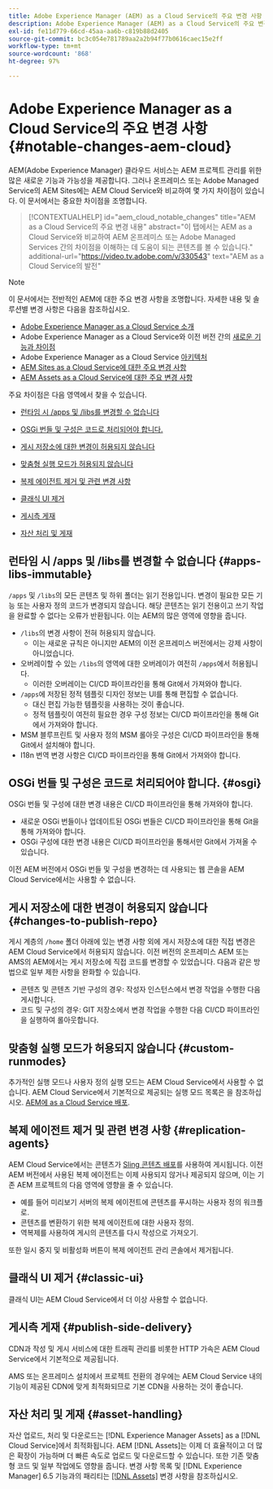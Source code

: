 ```yaml
---
title: Adobe Experience Manager (AEM) as a Cloud Service의 주요 변경 사항
description: Adobe Experience Manager (AEM) as a Cloud Service의 주요 변경 사항.
exl-id: fe11d779-66cd-45aa-aa6b-c819b88d2405
source-git-commit: bc3c054e781789aa2a2b94f77b0616caec15e2ff
workflow-type: tm+mt
source-wordcount: '868'
ht-degree: 97%

---
```


# Adobe Experience Manager as a Cloud Service의 주요 변경 사항 {#notable-changes-aem-cloud}

AEM(Adobe Experience Manager) 클라우드 서비스는 AEM 프로젝트 관리를 위한 많은 새로운 기능과 가능성을 제공합니다. 그러나 온프레미스 또는 Adobe Managed Service의 AEM Sites에는 AEM Cloud Service와 비교하여 몇 가지 차이점이 있습니다. 이 문서에서는 중요한 차이점을 조명합니다.

>[!CONTEXTUALHELP]
>id="aem_cloud_notable_changes"
>title="AEM as a Cloud Service의 주요 변경 내용"
>abstract="이 탭에서는 AEM as a Cloud Service와 비교하여 AEM 온프레미스 또는 Adobe Managed Services 간의 차이점을 이해하는 데 도움이 되는 콘텐츠를 볼 수 있습니다."
>additional-url="https://video.tv.adobe.com/v/330543" text="AEM as a Cloud Service의 발전"


>[!NOTE]
>이 문서에서는 전반적인 AEM에 대한 주요 변경 사항을 조명합니다. 자세한 내용 및 솔루션별 변경 사항은 다음을 참조하십시오.
>
>* [Adobe Experience Manager as a Cloud Service 소개](/help/overview/introduction.md)
>* Adobe Experience Manager as a Cloud Service와 이전 버전 간의 [새로운 기능과 차이점](/help/overview/what-is-new-and-different.md)
>* Adobe Experience Manager as a Cloud Service [아키텍처](/help/overview/architecture.md)
>* [AEM Sites as a Cloud Service에 대한 주요 변경 사항](/help/sites-cloud/sites-cloud-changes.md)
>* [AEM Assets as a Cloud Service에 대한 주요 변경 사항](/help/assets/assets-cloud-changes.md)

주요 차이점은 다음 영역에서 찾을 수 있습니다.

* [런타임 시 /apps 및 /libs를 변경할 수 없습니다](#apps-libs-immutable)

* [OSGi 번들 및 구성은 코드로 처리되어야 합니다.](#osgi)

* [게시 저장소에 대한 변경이 허용되지 않습니다](#changes-to-publish-repo)

* [맞춤형 실행 모드가 허용되지 않습니다](#custom-runmodes)

* [복제 에이전트 제거 및 관련 변경 사항](#replication-agents)

* [클래식 UI 제거](#classic-ui)

* [게시측 게재](#publish-side-delivery)

* [자산 처리 및 게재](#asset-handling)

## 런타임 시 /apps 및 /libs를 변경할 수 없습니다 {#apps-libs-immutable}

`/apps` 및 `/libs`의 모든 콘텐츠 및 하위 폴더는 읽기 전용입니다. 변경이 필요한 모든 기능 또는 사용자 정의 코드가 변경되지 않습니다. 해당 콘텐츠는 읽기 전용이고 쓰기 작업을 완료할 수 없다는 오류가 반환됩니다. 이는 AEM의 많은 영역에 영향을 줍니다.

* `/libs`의 변경 사항이 전혀 허용되지 않습니다.
   * 이는 새로운 규칙은 아니지만 AEM의 이전 온프레미스 버전에서는 강제 사항이 아니었습니다.
* 오버레이할 수 있는 `/libs`의 영역에 대한 오버레이가 여전히 `/apps`에서 허용됩니다.
   * 이러한 오버레이는 CI/CD 파이프라인을 통해 Git에서 가져와야 합니다.
* `/apps`에 저장된 정적 템플릿 디자인 정보는 UI를 통해 편집할 수 없습니다.
   * 대신 편집 가능한 템플릿을 사용하는 것이 좋습니다.
   * 정적 템플릿이 여전히 필요한 경우 구성 정보는 CI/CD 파이프라인을 통해 Git에서 가져와야 합니다.
* MSM 블루프린트 및 사용자 정의 MSM 롤아웃 구성은 CI/CD 파이프라인을 통해 Git에서 설치해야 합니다.
* I18n 번역 변경 사항은 CI/CD 파이프라인을 통해 Git에서 가져와야 합니다.

## OSGi 번들 및 구성은 코드로 처리되어야 합니다. {#osgi}

OSGi 번들 및 구성에 대한 변경 내용은 CI/CD 파이프라인을 통해 가져와야 합니다.

* 새로운 OSGi 번들이나 업데이트된 OSGi 번들은 CI/CD 파이프라인을 통해 Git을 통해 가져와야 합니다.
* OSGi 구성에 대한 변경 내용은 CI/CD 파이프라인을 통해서만 Git에서 가져올 수 있습니다.

이전 AEM 버전에서 OSGi 번들 및 구성을 변경하는 데 사용되는 웹 콘솔을 AEM Cloud Service에서는 사용할 수 없습니다.

## 게시 저장소에 대한 변경이 허용되지 않습니다 {#changes-to-publish-repo}

게시 계층의 `/home` 폴더 아래에 있는 변경 사항 외에 게시 저장소에 대한 직접 변경은 AEM Cloud Service에서 허용되지 않습니다. 이전 버전의 온프레미스 AEM 또는 AMS의 AEM에서는 게시 저장소에 직접 코드를 변경할 수 있었습니다. 다음과 같은 방법으로 일부 제한 사항을 완화할 수 있습니다.

* 콘텐츠 및 콘텐츠 기반 구성의 경우: 작성자 인스턴스에서 변경 작업을 수행한 다음 게시합니다.
* 코드 및 구성의 경우: GIT 저장소에서 변경 작업을 수행한 다음 CI/CD 파이프라인을 실행하여 롤아웃합니다.

## 맞춤형 실행 모드가 허용되지 않습니다 {#custom-runmodes}

추가적인 실행 모드나 사용자 정의 실행 모드는 AEM Cloud Service에서 사용할 수 없습니다. AEM Cloud Service에서 기본적으로 제공되는 실행 모드 목록은 을 참조하십시오. [AEM에 as a Cloud Service 배포](/help/implementing/deploying/overview.md#runmodes).

## 복제 에이전트 제거 및 관련 변경 사항 {#replication-agents}

AEM Cloud Service에서는 콘텐츠가 [Sling 콘텐츠 배포](https://sling.apache.org/documentation/bundles/content-distribution.html)를 사용하여 게시됩니다. 이전 AEM 버전에서 사용된 복제 에이전트는 이제 사용되지 않거나 제공되지 않으며, 이는 기존 AEM 프로젝트의 다음 영역에 영향을 줄 수 있습니다.

* 예를 들어 미리보기 서버의 복제 에이전트에 콘텐츠를 푸시하는 사용자 정의 워크플로.
* 콘텐츠를 변환하기 위한 복제 에이전트에 대한 사용자 정의.
* 역복제를 사용하여 게시의 콘텐츠를 다시 작성으로 가져오기.

또한 일시 중지 및 비활성화 버튼이 복제 에이전트 관리 콘솔에서 제거됩니다.

## 클래식 UI 제거 {#classic-ui}

클래식 UI는 AEM Cloud Service에서 더 이상 사용할 수 없습니다.

## 게시측 게재 {#publish-side-delivery}

CDN과 작성 및 게시 서비스에 대한 트래픽 관리를 비롯한 HTTP 가속은 AEM Cloud Service에서 기본적으로 제공됩니다.

AMS 또는 온프레미스 설치에서 프로젝트 전환의 경우에는 AEM Cloud Service 내의 기능이 제공된 CDN에 맞게 최적화되므로 기본 CDN을 사용하는 것이 좋습니다.

## 자산 처리 및 게재 {#asset-handling}

자산 업로드, 처리 및 다운로드는 [!DNL Experience Manager Assets] as a [!DNL Cloud Service]에서 최적화됩니다. AEM [!DNL Assets]는 이제 더 효율적이고 더 많은 확장이 가능하며 더 빠른 속도로 업로드 및 다운로드할 수 있습니다. 또한 기존 맞춤형 코드 및 일부 작업에도 영향을 줍니다. 변경 사항 목록 및 [!DNL Experience Manager] 6.5 기능과의 패리티는 [ [!DNL Assets]](/help/assets/assets-cloud-changes.md) 변경 사항을 참조하십시오.
